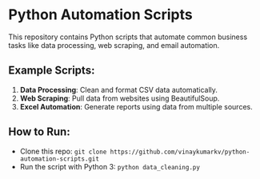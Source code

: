 # Python Automation Scripts

This repository contains Python scripts that automate common business tasks like data processing, web scraping, and email automation.

## Example Scripts:
1. **Data Processing**: Clean and format CSV data automatically.
2. **Web Scraping**: Pull data from websites using BeautifulSoup.
3. **Excel Automation**: Generate reports using data from multiple sources.

## How to Run:
- Clone this repo: `git clone https://github.com/vinaykumarkv/python-automation-scripts.git`
- Run the script with Python 3: `python data_cleaning.py`
